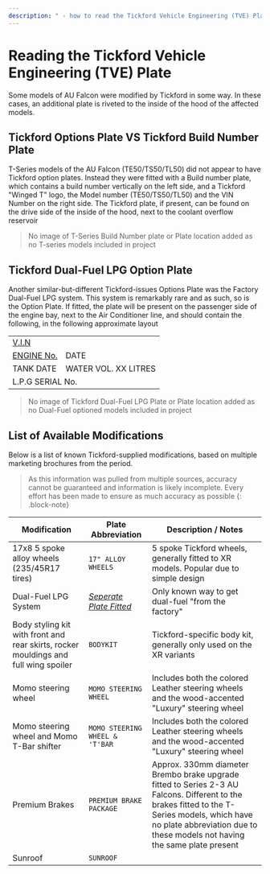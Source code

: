 ```yaml
---
description: " - how to read the Tickford Vehicle Engineering (TVE) Plates"
---
```


# Reading the Tickford Vehicle Engineering (TVE) Plate

Some models of AU Falcon were modified by Tickford in some way. In these cases, an additional plate is riveted to the inside of the hood of the affected models.

## Tickford Options Plate VS Tickford Build Number Plate

T-Series models of the AU Falcon (TE50/TS50/TL50) did not appear to have Tickford option plates. Instead they were fitted with a Build number plate, which contains a build number vertically on the left side, and a Tickford "Winged T" logo, the Model number (TE50/TS50/TL50) and the VIN Number on the right side. The Tickford plate, if present, can be found on the drive side of the inside of the hood, next to the coolant overflow reservoir

> No image of T-Series Build Number plate or Plate location added as no T-series models included in project

## Tickford Dual-Fuel LPG Option Plate

Another similar-but-different Tickford-issues Options Plate was the Factory Dual-Fuel LPG system. This system is remarkably rare and as such, so is the Option Plate. If fitted, the plate will be present on the passenger side of the engine bay, next to the Air Conditioner line, and should contain the following, in the following approximate layout

<table style="text-align:left">
    <tbody>
        <tr>
            <td colspan="2">
                <a href="../VIN/VIN.md#vehicle-identification-number">V.I.N</a>
            </td>
        </tr>
        <tr>
            <td>
                <a href="../VIN/VIN.md#engine-number">ENGINE No.</a>
            </td>
            <td>
                DATE
            </td>
        </tr>
        <tr>
            <td>
                TANK DATE
            </td>
            <td>
                WATER VOL. XX LITRES
            </td>
        </tr>
        <tr>
            <td colspan="2">
                L.P.G SERIAL No.
            </td>
        </tr>
    </tbody>
</table>

> No image of Tickford Dual-Fuel LPG Plate or Plate location added as no Dual-Fuel optioned models included in project

## List of Available Modifications

Below is a list of known Tickford-supplied modifications, based on multiple marketing brochures from the period.

> As this information was pulled from multiple sources, accuracy cannot be guaranteed and information is likely incomplete. Every effort has been made to ensure as much accuracy as possible
{: .block-note}

| Modification | Plate Abbreviation | Description / Notes |
| --- | --- | --- |
| 17x8 5 spoke alloy wheels (235/45R17 tires)  | `17" ALLOY WHEELS` | 5 spoke Tickford wheels, generally fitted to XR models. Popular due to simple design |
| Dual-Fuel LPG System | *[Seperate Plate Fitted](#tickford-dual-fuel-lpg-option-plate)* | Only known way to get dual-fuel "from the factory" |
| Body styling kit with front and rear skirts, rocker mouldings and full wing spoiler | `BODYKIT` | Tickford-specific body kit, generally only used on the XR variants |
| Momo steering wheel | `MOMO STEERING WHEEL` | Includes both the colored Leather steering wheels and the wood-accented "Luxury" steering wheel |
| Momo steering wheel and Momo T-Bar shifter | `MOMO STEERING WHEEL & 'T'BAR` | Includes both the colored Leather steering wheels and the wood-accented "Luxury" steering wheel |
| Premium Brakes | `PREMIUM BRAKE PACKAGE` | Approx. 330mm diameter Brembo brake upgrade fitted to Series 2-3 AU Falcons. Different to the brakes fitted to the T-Series models, which have no plate abbreviation due to these models not having the same plate present |
| Sunroof | `SUNROOF` | |